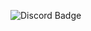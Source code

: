 ![Discord Badge]("https://cdn.discordapp.com/avatars/761537583472705547/a_bfb4e1e892757f995ea0c998d2a82efc.gif?size=2048")
